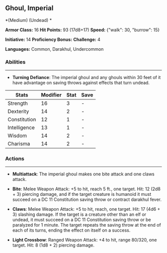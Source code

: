 ## Ghoul, Imperial
*(Medium) (Undead) *

**Armor Class:** 16
**Hit Points:** 93 (17d8+17)
**Speed:** {"walk": 30, "burrow": 15}

**Initiative:** 14
**Proficiency Bonus:**
**Challenge:** 4

**Languages:** Common, Darakhul, Undercommon

### Abilities
 --- 
- **Turning Defiance**: The imperial ghoul and any ghouls within 30 feet of it have advantage on saving throws against effects that turn undead.



| Stats | Modifier | Stat | Save
| ---- | ---- | ---- | ---- |
| Strength | 16 | 3 | - |
| Dexterity | 14 | 2 | - |
| Constitution | 12 | 1 | - |
| Intelligence | 13 | 1 | - |
| Wisdom | 14 | 2 | - |
| Charisma | 14 | 2 | - |

### Actions
 --- 
- **Multiattack**: The imperial ghoul makes one bite attack and one claws attack.

- **Bite**: Melee Weapon Attack: +5 to hit, reach 5 ft., one target. Hit: 12 (2d8 + 3) piercing damage, and if the target creature is humanoid it must succeed on a DC 11 Constitution saving throw or contract darakhul fever.

- **Claws**: Melee Weapon Attack: +5 to hit, reach, one target. Hit: 17 (4d6 + 3) slashing damage. If the target is a creature other than an elf or undead, it must succeed on a DC 11 Constitution saving throw or be paralyzed for 1 minute. The target repeats the saving throw at the end of each of its turns, ending the effect on itself on a success.

- **Light Crossbow**: Ranged Weapon Attack: +4 to hit, range 80/320, one target. Hit: 8 (1d8 + 2) piercing damage.

